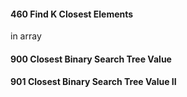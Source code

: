 
#### 460 Find K Closest Elements
in array

#### 900 Closest Binary Search Tree Value

#### 901 Closest Binary Search Tree Value II


